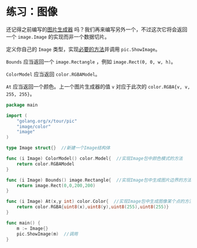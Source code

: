 # 练习：图像

还记得之前编写的[图片生成器](https://tour.go-zh.org/moretypes/18) 吗？我们再来编写另外一个，不过这次它将会返回一个 `image.Image` 的实现而非一个数据切片。

定义你自己的 `Image` 类型，实现[必要的方法](https://go-zh.org/pkg/image/#Image)并调用 `pic.ShowImage`。

`Bounds` 应当返回一个 `image.Rectangle` ，例如 `image.Rect(0, 0, w, h)`。

`ColorModel` 应当返回 `color.RGBAModel`。

`At` 应当返回一个颜色。上一个图片生成器的值 `v` 对应于此次的 `color.RGBA{v, v, 255, 255}`。

```go
package main

import (
    "golang.org/x/tour/pic"
    "image/color"
    "image"
)

type Image struct{}  //新建一个Image结构体

func (i Image) ColorModel() color.Model{  //实现Image包中颜色模式的方法
    return color.RGBAModel
}

func (i Image) Bounds() image.Rectangle{  //实现Image包中生成图片边界的方法
    return image.Rect(0,0,200,200)
}

func (i Image) At(x,y int) color.Color{  //实现Image包中生成图像某个点的方法
    return color.RGBA{uint8(x),uint8(y),uint8(255),uint8(255)}
}

func main() {
    m := Image{}
    pic.ShowImage(m)  //调用
}
```

